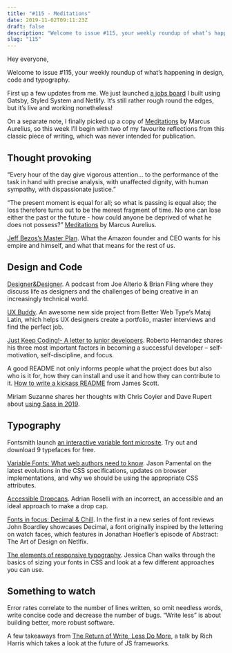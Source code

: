 ```yaml
---
title: "#115 - Meditations"
date: 2019-11-02T09:11:23Z
draft: false
description: "Welcome to issue #115, your weekly roundup of what’s happening in design, code and typography."
slug: "115"
---
```


Hey everyone,

Welcome to issue #115, your weekly roundup of what’s happening in design, code and typography.

First up a few updates from me. We just launched [a jobs board](https://www.jobs.angelinvestmentnetwork.co.uk/) I built using Gatsby, Styled System and Netlify. It‘s still rather rough round the edges, but it’s live and working nonetheless!

On a separate note, I finally picked up a copy of [Meditations](https://www.goodreads.com/book/show/30659.Meditations) by Marcus Aurelius, so this week I’ll begin with two of my favourite reflections from this classic piece of writing, which was never intended for publication.

## Thought provoking

“Every hour of the day give vigorous attention... to the performance of the task in hand with precise analysis, with unaffected dignity, with human sympathy, with dispassionate justice.”

“The present moment is equal for all; so what is passing is equal also; the loss therefore turns out to be the merest fragment of time. No one can lose either the past or the future - how could anyone be deprived of what he does not possess?” [Meditations](https://www.goodreads.com/book/show/30659.Meditations) by Marcus Aurelius.

[Jeff Bezos’s Master Plan](https://www.theatlantic.com/magazine/archive/2019/11/what-jeff-bezos-wants/598363/). What the Amazon founder and CEO wants for his empire and himself, and what that means for the rest of us.

## Design and Code

[Designer&Designer](https://designer.fm/). A podcast from Joe Alterio & Brian Fling where they discuss life as designers and the challenges of being creative in an increasingly technical world.

[UX Buddy](https://uxbuddy.co/). An awesome new side project from Better Web Type’s Mataj Latin, which helps UX designers create a portfolio, master interviews and find the perfect job.

[Just Keep Coding!- A letter to junior developers](https://dev.to/blarzhernandez/just-keep-coding-a-letter-to-junior-developers-21h8). Roberto Hernandez shares his three most important factors in becoming a successful developer – self-motivation, self-discipline, and focus.

A good README not only informs people what the project does but also who is it for, how they can install and use it and how they can contribute to it. [How to write a kickass README](https://dev.to/scottydocs/how-to-write-a-kickass-readme-5af9) from James Scott.

Miriam Suzanne shares her thoughts with Chris Coyier and Dave Rupert about [using Sass in 2019](https://shoptalkshow.com/episodes/384/).

## Typography

Fontsmith launch [an interactive variable font microsite](https://www.variable-fonts.com/). Try out and download 9 typefaces for free.

[Variable Fonts: What web authors need to know](https://rwt.io/typography-tips/variable-fonts-what-web-authors-need-know). Jason Pamental on the latest evolutions in the CSS specifications, updates on browser implementations, and why we should be using the appropriate CSS attributes.

[Accessible Dropcaps](https://adrianroselli.com/2019/10/accessible-drop-caps.html). Adrian Roselli with an incorrect, an accessible and an ideal approach to make a drop cap.

[Fonts in focus: Decimal & Chill](https://ilovetypography.com/2019/10/28/new-fonts-decimal-netflix-and-chill/). In the first in a new series of font reviews John Boardley showcases Decimal, a font originally inspired by the lettering on watch faces, which features in Jonathan Hoefler’s episode of Abstract: The Art of Design on Netlfix.

[The elements of responsive typography](https://blog.logrocket.com/the-elements-of-responsive-typography/). Jessica Chan walks through the basics of sizing your fonts in CSS and look at a few different approaches you can use.

## Something to watch

Error rates correlate to the number of lines written, so omit needless words, write concise code and decrease the number of bugs. “Write less” is about building better, more robust software.

A few takeaways from [The Return of Write, Less Do More](https://www.youtube.com/watch?v=BzX4aTRPzno), a talk by Rich Harris which takes a look at the future of JS frameworks.
